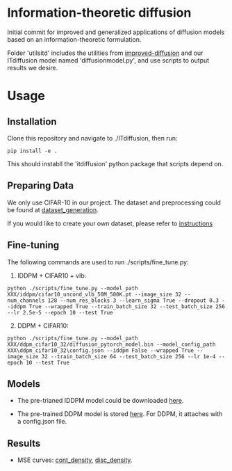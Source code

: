 # Information-theoretic diffusion

Initial commit for improved and generalized applications of diffusion models based on an information-theoretic formulation. 

Folder 'utilsitd' includes the utilities from [improved-diffusion](https://github.com/openai/improved-diffusion) and our ITdiffusion model named 'diffusionmodel.py', and use scripts to output results we desire. 

# Usage
## Installation
Clone this repository and navigate to ./ITdiffusion, then run:

```
pip install -e .
```

This should instabll the 'itdiffusion' python package that scripts depend on. 

## Preparing Data
We only use CIFAR-10 in our project. The dataset and preprocessing could be found at [dataset_generation](https://github.com/openai/improved-diffusion/tree/main/datasets).

If you would like to create your own dataset, please refer to [instructions](https://github.com/openai/improved-diffusion)

## Fine-tuning
The following commands are used to run ./scripts/fine_tune.py:
1. IDDPM + CIFAR10 + vlb:
```
python ./scripts/fine_tune.py --model_path XXX/iddpm/cifar10_uncond_vlb_50M_500K.pt --image_size 32 --num_channels 128 --num_res_blocks 3 --learn_sigma True --dropout 0.3 --iddpm True --wrapped True --train_batch_size 32 --test_batch_size 256 --lr 2.5e-5 --epoch 10 --test True
```
2. DDPM + CIFAR10:
```
python ./scripts/fine_tune.py --model_path XXX/ddpm_cifar10_32/diffusion_pytorch_model.bin --model_config_path XXX\ddpm_cifar10_32\config.json --iddpm False --wrapped True --image_size 32 --train_batch_size 64 --test_batch_size 256 --lr 1e-4 --epoch 10 --test True
```

## Models
- The pre-trianed IDDPM model could be downloaded [here](https://openaipublic.blob.core.windows.net/diffusion/march-2021/cifar10_uncond_vlb_50M_500K.pt). 

- The pre-trained DDPM model is stored [here](https://drive.google.com/drive/folders/1G1nFv6AML_8zeElxMECkYfJnmihVcR86?usp=sharing). For DDPM, it attaches with a config.json file. 


## Results
- MSE curves: [cont_density](./results/figs/cont_density.pdf), [disc_density](./results/figs/disc_density.pdf).
